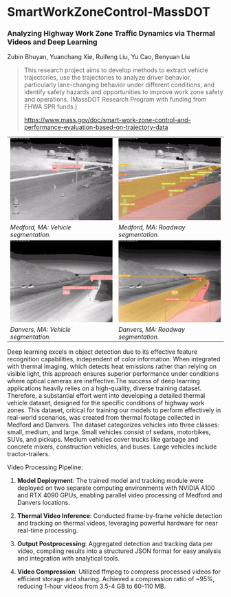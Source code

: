 # SmartWorkZoneControl-MassDOT

### Analyzing Highway Work Zone Traffic Dynamics via Thermal Videos and Deep Learning

Zubin Bhuyan, Yuanchang Xie, Ruifeng Liu, Yu Cao, Benyuan Liu

> This research project aims to develop methods to extract vehicle trajectories, use the trajectories to analyze driver behavior, particularly lane-changing behavior under different conditions, and identify safety hazards and opportunities to improve work zone safety and operations. (MassDOT Research Program with funding from FHWA SPR funds.)
>
> https://www.mass.gov/doc/smart-work-zone-control-and-performance-evaluation-based-on-trajectory-data


<table>
  <tr>
    <td> <img src="images/gif/Med-op-veh-Medford-2-COMP.gif"  alt="Andover-close call" ></td>
    <td> <img src="images/gif/Med-op-lane-Medford-2-COMP.gif" alt="Auburn-speed of vehicles" ></td>
   </tr> 
   <tr>
      <td><i>Medford, MA: Vehicle segmentation.</i></td>
      <td><i>Medford, MA: Roadway segmentation.</i> </td>
  </tr>
  <tr>
    <td> <img src="images/gif/Dan-op-veh-Danvers-2-COMP.gif"  alt="Andover-close call" ></td>
    <td> <img src="images/gif/Dan-op-lane-Danvers-2-COMP.gif" alt="Auburn-speed of vehicles" ></td>
   </tr> 
   <tr>
      <td><i>Danvers, MA: Vehicle segmentation.</i></td>
      <td><i>Danvers, MA:  Roadway segmentation.</i></td>
  </tr>
</table>

Deep learning excels in object detection due to its effective feature recognition capabilities, independent of color information. When integrated with thermal imaging, which detects heat emissions rather than relying on visible light, this approach ensures superior performance under conditions where optical cameras are ineffective.The success of deep learning applications heavily relies on a high-quality, diverse training dataset. Therefore, a substantial effort went into developing a detailed thermal vehicle dataset, designed for the specific conditions of highway work zones. This dataset, critical for training our models to perform effectively in real-world scenarios, was created from thermal footage collected in Medford and Danvers. The dataset categorizes vehicles into three classes: small, medium, and large. Small vehicles consist of sedans, motorbikes, SUVs, and pickups. Medium vehicles cover trucks like garbage and concrete mixers, construction vehicles, and buses. Large vehicles include tractor-trailers.

Video Processing Pipeline:

1. **Model Deployment**: The trained model and tracking module were deployed on two separate computing environments with NVIDIA A100 and RTX 4090 GPUs, enabling parallel video processing of Medford and Danvers locations.

2. **Thermal Video Inference**: Conducted frame-by-frame vehicle detection and tracking on thermal videos, leveraging powerful hardware for near real-time processing.

3. **Output Postprocessing**: Aggregated detection and tracking data per video, compiling results into a structured JSON format for easy analysis and integration with analytical tools.

4. **Video Compression**: Utilized ffmpeg to compress processed videos for efficient storage and sharing. Achieved a compression ratio of ~95%, reducing 1-hour videos from 3.5-4 GB to 60-110 MB.


